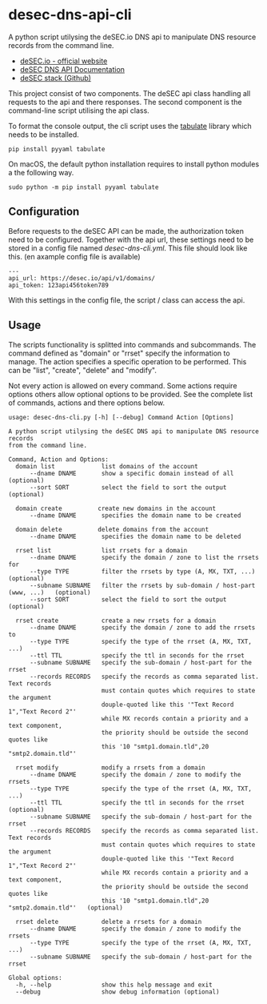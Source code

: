 # desec-dns-api-cli

A python script utilysing the deSEC.io DNS api to manipulate DNS resource records from the command line.

* [deSEC.io - official website](https://desec.io)
* [deSEC DNS API Documentation](https://desec.io/docs.html)
* [deSEC stack (Github)](https://github.com/desec-io/desec-stack)

This project consist of two components. The deSEC api class handling all requests to the api and there responses. The second component is the command-line script utilising the api class. 

To format the console output, the cli script uses the [tabulate](https://bitbucket.org/astanin/python-tabulate) library which needs to be installed.

    pip install pyyaml tabulate

On macOS, the default python installation requires to install python modules a the following way. 

    sudo python -m pip install pyyaml tabulate


## Configuration

Before requests to the deSEC API can be made, the authorization token need to be configured. Together with the api url, these settings need to be stored in a config file named *desec-dns-cli.yml*. This file should look like this. (en axample config file is available)

    ---
    api_url: https://desec.io/api/v1/domains/
    api_token: 123api456token789

With this settings in the config file, the script / class can access the api.



## Usage 

The scripts functionality is splitted into commands and subcommands. The command defined as "domain" or "rrset" specify the information to manage. The action specifies a specific operation to be performed. This can be "list", "create", "delete" and "modify". 

Not every action is allowed on every command. Some actions require options others allow optional options to be provided. See the complete list of commands, actions and there options below.

    usage: desec-dns-cli.py [-h] [--debug] Command Action [Options]
     
    A python script utilysing the deSEC DNS api to manipulate DNS resource records
    from the command line.
     
    Command, Action and Options:
      domain list             list domains of the account
          --dname DNAME       show a specific domain instead of all   (optional)
          --sort SORT         select the field to sort the output   (optional)
     
      domain create          create new domains in the account
          --dname DNAME       specifies the domain name to be created
     
      domain delete          delete domains from the account
          --dname DNAME       specifies the domain name to be deleted
     
      rrset list              list rrsets for a domain
          --dname DNAME       specify the domain / zone to list the rrsets for
          --type TYPE         filter the rrsets by type (A, MX, TXT, ...)   (optional)
          --subname SUBNAME   filter the rrsets by sub-domain / host-part (www, ...)   (optional)
          --sort SORT         select the field to sort the output   (optional)
     
      rrset create            create a new rrsets for a domain
          --dname DNAME       specify the domain / zone to add the rrsets to
          --type TYPE         specify the type of the rrset (A, MX, TXT, ...)
          --ttl TTL           specify the ttl in seconds for the rrset
          --subname SUBNAME   specify the sub-domain / host-part for the rrset
          --records RECORDS   specify the records as comma separated list. Text records
                              must contain quotes which requires to state the argument
                              douple-quoted like this '"Text Record 1","Text Record 2"'
                              while MX records contain a priority and a text component,
                              the priority should be outside the second quotes like
                              this '10 "smtp1.domain.tld",20 "smtp2.domain.tld"'
     
      rrset modify            modify a rrsets from a domain
          --dname DNAME       specify the domain / zone to modify the rrsets
          --type TYPE         specify the type of the rrset (A, MX, TXT, ...)
          --ttl TTL           specify the ttl in seconds for the rrset   (optional)
          --subname SUBNAME   specify the sub-domain / host-part for the rrset
          --records RECORDS   specify the records as comma separated list. Text records
                              must contain quotes which requires to state the argument
                              douple-quoted like this '"Text Record 1","Text Record 2"'
                              while MX records contain a priority and a text component,
                              the priority should be outside the second quotes like
                              this '10 "smtp1.domain.tld",20 "smtp2.domain.tld"'   (optional)
        
      rrset delete            delete a rrsets for a domain
          --dname DNAME       specify the domain / zone to modify the rrsets
          --type TYPE         specify the type of the rrset (A, MX, TXT, ...)
          --subname SUBNAME   specify the sub-domain / host-part for the rrset
     
    Global options:
      -h, --help              show this help message and exit
      --debug                 show debug information (optional)
    
    
